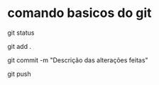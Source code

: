 # comando basicos do git

git status

git add .

git commit -m "Descrição das alterações feitas"

git push